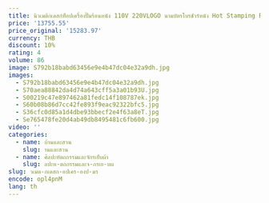 ```yaml
---
title: นิวเมติกเดสก์ท็อปเครื่องปั๊มร้อนหนัง 110V 220VLOGO นามบัตรโบรชัวร์หนัง Hot Stamping Press
price: '13755.55'
price_original: '15283.97'
currency: THB
discount: 10%
rating: 4
volume: 86
image: S792b18babd63456e9e4b47dc04e32a9dh.jpg
images:
  - S792b18babd63456e9e4b47dc04e32a9dh.jpg
  - S70aea88842da4d74a643cff5a3a01b93U.jpg
  - S00219c47e897462a81fedc14f108787ek.jpg
  - S60b08b86d7cc42fe893f9eac92322bfc5.jpg
  - S36cfc0d85a1d4dbe93bbecf2e4f63a8eT.jpg
  - Se765478fe20d4ab49db8495481c6fb600.jpg
video: ''
categories:
  - name: บ้านและสวน
    slug: านและสวน
  - name: ศิลปะหัตถกรรมและจักรเย็บผ้า
    slug: ลปะห-ตถกรรมและจ-กรเย-บผ
slug: วเมต-กเดสก-อปเคร-องป-มร
encode: opl4pnM
lang: th
---
```

  